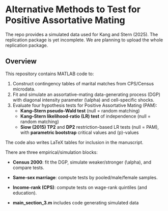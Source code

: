 # Alternative Methods to Test for Positive Assortative Mating
The repo provides a simulated data used for Kang and Stern (2025). 
The replication package is yet incomplete. We are planning to upload the whole replication package.

## Overview

This repository contains MATLAB code to:

1. Construct contingency tables of marital matches from CPS/Census microdata.
2. Fit and simulate an assortative-mating data-generating process (DGP) with diagonal intensity parameter \(\alpha\) and cell-specific shocks.
3. Evaluate four hypothesis tests for Positive Assortative Mating (PAM):
   - **Kang–Stern pseudo-Wald test** (null = random matching)
   - **Kang–Stern likelihood-ratio (LR) test** of independence (null = random matching)
   - **Siow (2015) TP2** and **DP2** restriction-based LR tests (null = PAM), with **parametric bootstrap** critical values and \(p\)-values

The code also writes LaTeX tables for inclusion in the manuscript.

There are three empirical/simulation blocks:

- **Census 2000**: fit the DGP, simulate weaker/stronger \(\alpha\), and compare tests.  
- **Same-sex marriage**: compute tests by pooled/male/female samples.  
- **Income-rank (CPS)**: compute tests on wage-rank quintiles (and education).

- **main_section_3.m** includes code generating simulated data  

